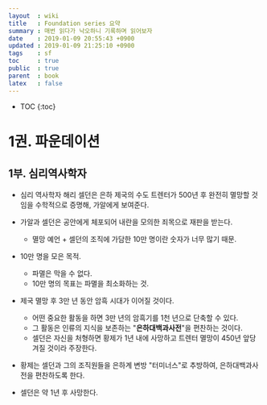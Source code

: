```yaml
---
layout  : wiki
title   : Foundation series 요약
summary : 매번 읽다가 낙오하니 기록하며 읽어보자
date    : 2019-01-09 20:55:43 +0900
updated : 2019-01-09 21:25:10 +0900
tags    : sf
toc     : true
public  : true
parent  : book
latex   : false
---
```

* TOC
{:toc}

# 1권. 파운데이션
## 1부. 심리역사학자

* 심리 역사학자 해리 셀던은 은하 제국의 수도 트렌터가 500년 후 완전히 멸망할 것임을 수학적으로 증명해, 가알에게 보여준다.
* 가알과 셀던은 공안에게 체포되어 내란을 모의한 죄목으로 재판을 받는다.
    * 멸망 예언 + 셀던의 조직에 가담한 10만 명이란 숫자가 너무 많기 때문.
* 10만 명을 모은 목적.
    * 파멸은 막을 수 없다.
    * 10만 명의 목표는 파멸을 최소화하는 것.

* 제국 멸망 후 3만 년 동안 암흑 시대가 이어질 것이다.
    * 어떤 중요한 활동을 하면 3만 년의 암흑기를 1천 년으로 단축할 수 있다.
    * 그 활동은 인류의 지식을 보존하는 "**은하대백과사전**"을 편찬하는 것이다.
    * 셀던은 자신을 처형하면 황제가 1년 내에 사망하고 트렌터 멸망이 450년 앞당겨질 것이라 주장한다.
* 황제는 셀던과 그의 조직원들을 은하계 변방 "터미너스"로 추방하여, 은하대백과사전을 편찬하도록 한다.
* 셀던은 약 1년 후 사망한다.
